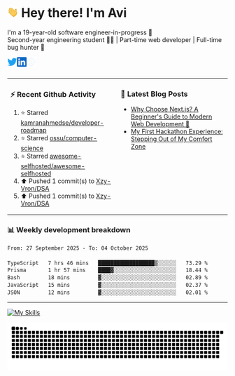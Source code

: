 # <img src="./assets/wave.gif" width="25px"> Hey there! I'm Avi<br>
I'm a 19-year-old software engineer-in-progress 🚀<br>Second-year engineering student 🧑‍💻 | Part-time web developer | Full-time bug hunter 🐞<br />

<a href="https://x.com/XzyVron" target="_blank">
  <img align="left" alt="Avinash's Twitter" width="22px" src="./assets/twitter.svg" />
</a>
<a href="https://www.linkedin.com/in/avinash-ganore/" target="_blank">
  <img align="left" alt="Avinash's LinkedIn" width="22px" src="./assets/linkedin.svg" />
</a>
<a href="https://avinash-orcin.vercel.app/" target="_blank">
  <img align="left" alt="Avinash's Site" width="22px" src="./assets/globe.svg" />
</a>
<br />
<br />
<!--
<br>🚧 What I'm Up To<br><br>
- 🧠 Diving into **Next js** <br>
- 💬 Currently building **Whispr**<br>
- 🎨 Improving my web design skills — trying to make UIs that look less like 2005 <br>
<br>
-->

<table><tr width="100%">
<td valign="top" width="50%">
  
<h3>⚡️ Recent Github Activity </h3>

<!--RECENT_ACTIVITY:start-->
1. ⭐ Starred [kamranahmedse/developer-roadmap](https://github.com/kamranahmedse/developer-roadmap)<br>
2. ⭐ Starred [ossu/computer-science](https://github.com/ossu/computer-science)<br>
3. ⭐ Starred [awesome-selfhosted/awesome-selfhosted](https://github.com/awesome-selfhosted/awesome-selfhosted)<br>
4. ⬆️ Pushed 1 commit(s) to [Xzy-Vron/DSA](https://github.com/Xzy-Vron/DSA)<br>
5. ⬆️ Pushed 1 commit(s) to [Xzy-Vron/DSA](https://github.com/Xzy-Vron/DSA)<br>
<!--RECENT_ACTIVITY:end-->
  
</td>
<td valign="top" width="50%">
 
<h3>📝 Latest Blog Posts </h3>

<!-- BLOG-POST-LIST:START -->
- [Why Choose Next.js? A Beginner&#39;s Guide to Modern Web Development 🚀](https://dev.to/xzyvron/why-choose-nextjs-a-beginners-guide-to-modern-web-development-267h)
- [My First Hackathon Experience: Stepping Out of My Comfort Zone](https://dev.to/xzyvron/my-first-hackathon-experience-stepping-out-of-my-comfort-zone-3l0d)
<!-- BLOG-POST-LIST:END -->
  
</td>
</tr>
</table>

### 📊 Weekly development breakdown

<!--START_SECTION:waka-->

```txt
From: 27 September 2025 - To: 04 October 2025

TypeScript   7 hrs 46 mins   ██████████████████▒░░░░░░   73.29 %
Prisma       1 hr 57 mins    ████▓░░░░░░░░░░░░░░░░░░░░   18.44 %
Bash         18 mins         ▓░░░░░░░░░░░░░░░░░░░░░░░░   02.89 %
JavaScript   15 mins         ▓░░░░░░░░░░░░░░░░░░░░░░░░   02.37 %
JSON         12 mins         ▓░░░░░░░░░░░░░░░░░░░░░░░░   02.01 %
```

<!--END_SECTION:waka-->

-------

[![My Skills](https://skillicons.dev/icons?i=nextjs,react,javascript,java,mongodb,mysql,nodejs,express,redux,tailwind,vite,git,github,gmail,vercel,html,css,bootstrap,notion,npm,postman,vscode,windows,materialui&perline=12)](https://skillicons.dev)

<picture>
  <source media="(prefers-color-scheme: dark)" srcset="https://raw.githubusercontent.com/Xzy-Vron/Xzy-Vron/output/github-snake-dark.svg" />
  <source media="(prefers-color-scheme: light)" srcset="https://raw.githubusercontent.com/Xzy-Vron/Xzy-Vron/output/github-snake.svg" />
  <img alt="github-snake" src="https://raw.githubusercontent.com/Xzy-Vron/Xzy-Vron/output/github-snake.svg" />
</picture>

<!--
# 📊 GitHub Stats:
![](https://github-readme-stats.vercel.app/api?username=Xzy-Vron&theme=graywhite&hide_border=false&include_all_commits=true&count_private=true)<br/>
-->
